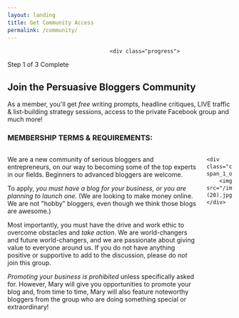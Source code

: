 ```yaml
---
layout: landing
title: Get Community Access
permalink: /community/
---
```


<div class="container-fluid">
            <div id="invite-header" class="row">
            
                                    <div class="progress">
  <div class="progress-bar progress-bar-striped active" role="progressbar" aria-valuenow="50" aria-valuemin="0" aria-valuemax="100" style="width: 33%">
    <span class="sr-only">Step 1 of 3 Complete</span>
  </div>
  </div>
                    <h2>Join the Persuasive Bloggers Community</h2>
                    <p>As a member, you'll get <em>free</em> writing prompts, headline critiques, LIVE traffic & list-building strategy sessions, access to the private Facebook group and much more!</p>
            </div>
<script type="text/javascript" src="http://form.jotform.co/jsform/51885749877884"></script>

<div class="padding-regular no-padding-bottom"><h3 class="no-padding-bottom">MEMBERSHIP TERMS & REQUIREMENTS:</h3></div>
<div class="columns group">
    <div class="col span_2_of_3">

<div class="text-align-left">
<p>We are a new community of serious bloggers and entrepreneurs, on our way to becoming some of the top experts in our fields. Beginners to advanced bloggers are welcome.</p>

<p>To apply, <em>you must have a blog for your business, or you are planning to launch one.</em> (We are looking to make money online. We are not "hobby" bloggers, even though we think those blogs are awesome.)</p>

<p>Most importantly, you must have the drive and work ethic to overcome obstacles and <em>take action</em>. We are world-changers and future world-changers, and we are passionate about giving value to everyone around us. If you do not have anything positive or supportive to add to the discussion, please do <em>not</em> join this group.</p>

<p><em>Promoting your business is prohibited</em> unless specifically asked for. However, Mary will give you opportunities to promote your blog and, from time to time, Mary will also feature noteworthy bloggers from the group who are doing something special or extraordinary!</p>
</div>

</div>

    <div class="col span_1_of_3">
        <img src="/img/photoshoot-(20).jpg">
    </div> 
</div>


</div>

&nbsp;